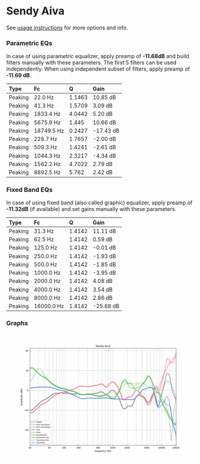 # Sendy Aiva
See [usage instructions](https://github.com/jaakkopasanen/AutoEq#usage) for more options and info.

### Parametric EQs
In case of using parametric equalizer, apply preamp of **-11.68dB** and build filters manually
with these parameters. The first 5 filters can be used independently.
When using independent subset of filters, apply preamp of **-11.69 dB**.

| Type    | Fc         |      Q | Gain      |
|:--------|:-----------|:-------|:----------|
| Peaking | 22.0 Hz    | 1.1463 | 10.85 dB  |
| Peaking | 41.3 Hz    | 1.5709 | 3.09 dB   |
| Peaking | 1833.4 Hz  | 4.0442 | 5.20 dB   |
| Peaking | 5675.9 Hz  | 1.445  | 10.66 dB  |
| Peaking | 18749.5 Hz | 0.2427 | -17.43 dB |
| Peaking | 228.7 Hz   | 1.7657 | -2.00 dB  |
| Peaking | 509.3 Hz   | 1.4241 | -2.61 dB  |
| Peaking | 1044.3 Hz  | 2.3217 | -4.34 dB  |
| Peaking | 1562.2 Hz  | 4.7022 | 2.79 dB   |
| Peaking | 8892.5 Hz  | 5.762  | 2.42 dB   |

### Fixed Band EQs
In case of using fixed band (also called graphic) equalizer, apply preamp of **-11.32dB**
(if available) and set gains manually with these parameters.

| Type    | Fc         |      Q | Gain      |
|:--------|:-----------|:-------|:----------|
| Peaking | 31.3 Hz    | 1.4142 | 11.11 dB  |
| Peaking | 62.5 Hz    | 1.4142 | 0.59 dB   |
| Peaking | 125.0 Hz   | 1.4142 | -0.01 dB  |
| Peaking | 250.0 Hz   | 1.4142 | -1.93 dB  |
| Peaking | 500.0 Hz   | 1.4142 | -1.85 dB  |
| Peaking | 1000.0 Hz  | 1.4142 | -3.95 dB  |
| Peaking | 2000.0 Hz  | 1.4142 | 4.08 dB   |
| Peaking | 4000.0 Hz  | 1.4142 | 3.54 dB   |
| Peaking | 8000.0 Hz  | 1.4142 | 2.86 dB   |
| Peaking | 16000.0 Hz | 1.4142 | -25.68 dB |

### Graphs
![](./Sendy%20Aiva.png)